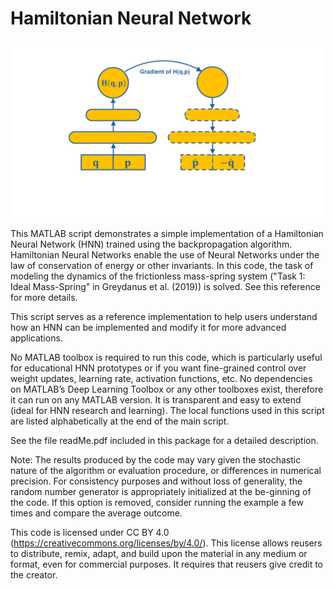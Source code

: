 # Hamiltonian Neural Network

<img src="Hamiltonian_FF_BP_ANN.png">

This MATLAB script demonstrates a simple implementation of a Hamiltonian
Neural Network (HNN) trained using the backpropagation algorithm.
Hamiltonian Neural Networks enable the use of Neural Networks under the
law of conservation of energy or other invariants. In this code, the task
of modeling the dynamics of the frictionless mass-spring system ("Task 1:
Ideal Mass-Spring" in Greydanus et al. (2019)) is solved. See this
reference for more details.

This script serves as a reference implementation to help users understand
how an HNN can be implemented and modify it for more advanced
applications.

No MATLAB toolbox is required to run this code, which is particularly
useful for educational HNN prototypes or if you want fine-grained control
over weight updates, learning rate, activation functions, etc. No
dependencies on MATLAB’s Deep Learning Toolbox or any other toolboxes
exist, therefore it can run on any MATLAB version. It is transparent and
easy to extend (ideal for HNN research and learning). The local functions
used in this script are listed alphabetically at the end of the main
script.

See the file readMe.pdf included in this package for a detailed
description.

Note: The results produced by the code may vary given the stochastic
nature of the algorithm or evaluation procedure, or differences in
numerical precision. For consistency purposes and without loss of
generality, the random number generator is appropriately initialized at
the be-ginning of the code. If this option is removed, consider running
the example a few times and compare the average outcome.

This code is licensed under CC BY 4.0 (https://creativecommons.org/licenses/by/4.0/). This license allows reusers to distribute, remix, adapt, and
build upon the material in any medium or format, even for commercial
purposes. It requires that reusers give credit to the creator.
